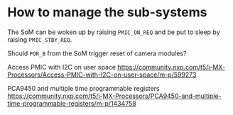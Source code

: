 # How to manage the sub-systems

The SoM can be woken up by raising `PMIC_ON_REQ` and be put to sleep by raising `PMIC_STBY_REQ`.

Should `POR_B` from the SoM trigger reset of camera modules?


Access PMIC with I2C on user space
https://community.nxp.com/t5/i-MX-Processors/Access-PMIC-with-I2C-on-user-space/m-p/599273

PCA9450 and multiple time programmable registers
https://community.nxp.com/t5/i-MX-Processors/PCA9450-and-multiple-time-programmable-registers/m-p/1434758
